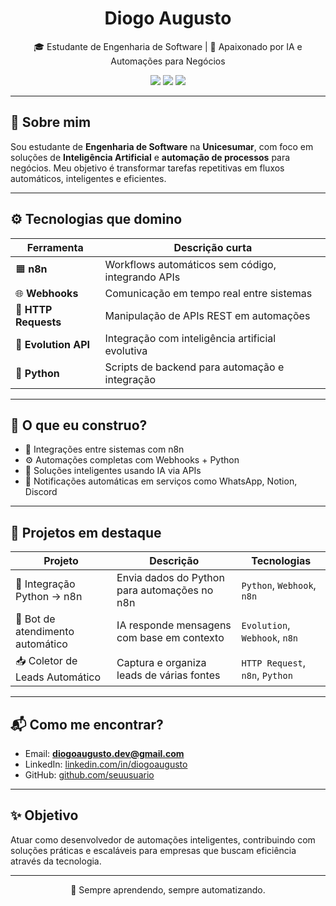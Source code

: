 <h1 align="center">Diogo Augusto</h1>

<p align="center">
  🎓 Estudante de Engenharia de Software | 🤖 Apaixonado por IA e Automações para Negócios
</p>

<p align="center">
  <img src="https://img.shields.io/badge/IA-Integrador%20de%20Negócios-blue?style=flat-square" />
  <img src="https://img.shields.io/badge/n8n-Automações-orange?style=flat-square" />
  <img src="https://img.shields.io/badge/Python-Backend-green?style=flat-square" />
</p>

---

## 🧠 Sobre mim

Sou estudante de **Engenharia de Software** na **Unicesumar**, com foco em soluções de **Inteligência Artificial** e **automação de processos** para negócios. Meu objetivo é transformar tarefas repetitivas em fluxos automáticos, inteligentes e eficientes.

---

## ⚙️ Tecnologias que domino

| Ferramenta      | Descrição curta                                     |
|------------------|-----------------------------------------------------|
| 🟧 **n8n**        | Workflows automáticos sem código, integrando APIs  |
| 🌐 **Webhooks**   | Comunicação em tempo real entre sistemas           |
| 📡 **HTTP Requests** | Manipulação de APIs REST em automações            |
| 🧬 **Evolution API** | Integração com inteligência artificial evolutiva |
| 🐍 **Python**     | Scripts de backend para automação e integração     |

---

## 🚀 O que eu construo?

- 🔁 Integrações entre sistemas com n8n
- ⚙️ Automações completas com Webhooks + Python
- 🤖 Soluções inteligentes usando IA via APIs
- 📲 Notificações automáticas em serviços como WhatsApp, Notion, Discord

---

## 📌 Projetos em destaque

| Projeto | Descrição | Tecnologias |
|--------|------------|-------------|
| 🔗 Integração Python → n8n | Envia dados do Python para automações no n8n | `Python`, `Webhook`, `n8n` |
| 🤖 Bot de atendimento automático | IA responde mensagens com base em contexto | `Evolution`, `Webhook`, `n8n` |
| 📥 Coletor de Leads Automático | Captura e organiza leads de várias fontes | `HTTP Request`, `n8n`, `Python` |

---

## 📬 Como me encontrar?

- Email: **diogoaugusto.dev@gmail.com**
- LinkedIn: [linkedin.com/in/diogoaugusto](https://www.linkedin.com/in/diogoaugusto)
- GitHub: [github.com/seuusuario](https://github.com/seuusuario)

---

## ✨ Objetivo

Atuar como desenvolvedor de automações inteligentes, contribuindo com soluções práticas e escaláveis para empresas que buscam eficiência através da tecnologia.

---

<p align="center">
  🔄 Sempre aprendendo, sempre automatizando.
</p>
